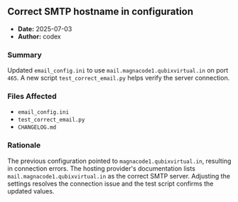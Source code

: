 ## Correct SMTP hostname in configuration

- **Date:** 2025-07-03
- **Author:** codex

### Summary
Updated `email_config.ini` to use `mail.magnacode1.qubixvirtual.in` on port `465`.
A new script `test_correct_email.py` helps verify the server connection.

### Files Affected
- `email_config.ini`
- `test_correct_email.py`
- `CHANGELOG.md`

### Rationale
The previous configuration pointed to `magnacode1.qubixvirtual.in`, resulting in
connection errors. The hosting provider's documentation lists
`mail.magnacode1.qubixvirtual.in` as the correct SMTP server. Adjusting the
settings resolves the connection issue and the test script confirms the updated
values.

